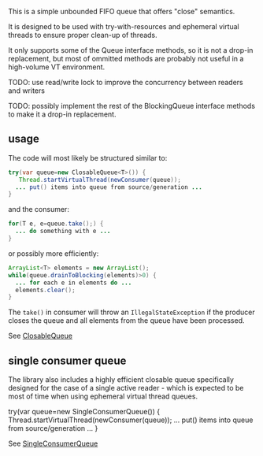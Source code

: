 This is a simple unbounded FIFO queue that offers "close" semantics.

It is designed to be used with try-with-resources and ephemeral virtual threads to ensure proper clean-up of threads.

It only supports some of the Queue interface methods, so it is not a drop-in replacement, but most of ommitted methods are probably not useful in a high-volume VT environment.

TODO: use read/write lock to improve the concurrency between readers and writers

TODO: possibly implement the rest of the BlockingQueue interface methods to make it a drop-in replacement.

## usage

The code will most likely be structured similar to:

```java
try(var queue=new ClosableQueue<T>()) {
   Thread.startVirtualThread(newConsumer(queue));
  ... put() items into queue from source/generation ...
}
```

and the consumer:

```java
for(T e, e=queue.take();) {
  ... do something with e ...
}
```

or possibly more efficiently:

```java
ArrayList<T> elements = new ArrayList();
while(queue.drainToBlocking(elements)>0) {
  ... for each e in elements do ...
  elements.clear();
}
```

The `take()` in consumer will throw an `IllegalStateException` if the producer closes the queue and all elements from the queue have been processed.

See [ClosableQueue](lib/src/main/java/robaho/queue/ClosableQueue.java)

## single consumer queue

The library also includes a highly efficient closable queue specifically designed for the case of a single active reader - which is expected to be most of time when using ephemeral virtual thread queues.

try(var queue=new SingleConsumerQueue<T>()) {
   Thread.startVirtualThread(newConsumer(queue));
  ... put() items into queue from source/generation ...
}

See [SingleConsumerQueue](lib/src/main/java/robaho/queue/SingleConsumerQueue.java)
